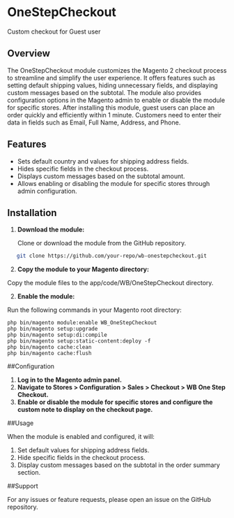 # OneStepCheckout
Custom checkout for Guest user

## Overview

The OneStepCheckout module customizes the Magento 2 checkout process to streamline and simplify the user experience. It offers features such as setting default shipping values, hiding unnecessary fields, and displaying custom messages based on the subtotal. The module also provides configuration options in the Magento admin to enable or disable the module for specific stores. After installing this module, guest users can place an order quickly and efficiently within 1 minute. Customers need to enter their data in fields such as Email, Full Name, Address, and Phone.

## Features

- Sets default country and values for shipping address fields.
- Hides specific fields in the checkout process.
- Displays custom messages based on the subtotal amount.
- Allows enabling or disabling the module for specific stores through admin configuration.

## Installation

1. **Download the module:**

   Clone or download the module from the GitHub repository.

```sh
   git clone https://github.com/your-repo/wb-onestepcheckout.git
```

2. **Copy the module to your Magento directory:**

Copy the module files to the app/code/WB/OneStepCheckout directory.

2. **Enable the module:**

Run the following commands in your Magento root directory:

```
php bin/magento module:enable WB_OneStepCheckout
php bin/magento setup:upgrade
php bin/magento setup:di:compile
php bin/magento setup:static-content:deploy -f
php bin/magento cache:clean
php bin/magento cache:flush
```

##Configuration

1. **Log in to the Magento admin panel.**
2. **Navigate to Stores > Configuration > Sales > Checkout > WB One Step Checkout.**
3. **Enable or disable the module for specific stores and configure the custom note to display on the checkout page.**

##Usage

When the module is enabled and configured, it will:

1. Set default values for shipping address fields.
2. Hide specific fields in the checkout process.
3. Display custom messages based on the subtotal in the order summary section.

##Support

For any issues or feature requests, please open an issue on the GitHub repository.